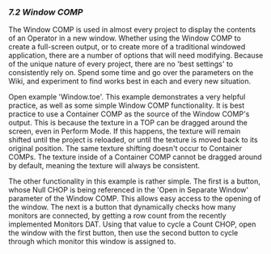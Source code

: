
### *7.2 Window COMP*

The Window COMP is used in almost every project to display the contents of an Operator in a new window. Whether using the Window COMP to create a full-screen output, or to create more of a traditional windowed application, there are a number of options that will need modifying. Because of the unique nature of every project, there are no 'best settings' to consistently rely on. Spend some time and go over the parameters on the Wiki, and experiment to find works best in each and every new situation.

Open example 'Window.toe'. This example demonstrates a very helpful practice, as well as some simple Window COMP functionality. It is best practice to use a Container COMP as the source of the Window COMP's output. This is because the texture in a TOP can be dragged around the screen, even in Perform Mode. If this happens, the texture will remain shifted until the project is reloaded, or until the texture is moved back to its original position. The same texture shifting doesn't occur to Container COMPs. The texture inside of a Container COMP cannot be dragged around by default, meaning the texture will always be consistent.

The other functionality in this example is rather simple. The first is a button, whose Null CHOP is being referenced in the 'Open in Separate Window' parameter of the Window COMP. This allows easy access to the opening of the window. The next is a button that dynamically checks how many monitors are connected, by getting a row count from the recently implemented Monitors DAT. Using that value to cycle a Count CHOP, open the window with the first button, then use the second button to cycle through which monitor this window is assigned to.